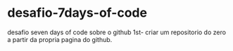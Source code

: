 # desafio-7days-of-code 
desafio seven days of code sobre o github
1st- criar um repositorio do zero a partir da propria pagina do github.
